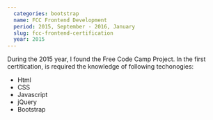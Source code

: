 ```yaml
---
  categories: bootstrap
  name: FCC Frontend Development
  period: 2015, September - 2016, January
  slug: fcc-frontend-certification
  year: 2015
---
```


<p>During the 2015 year, I found the Free Code Camp Project. In the first certitication, is required the knowledge of following techonogies:</p>

<ul>
  <li>Html</li>
  <li>CSS</li>
  <li>Javascript</li>
  <li>jQuery</li>
  <li>Bootstrap</li>
</ul>